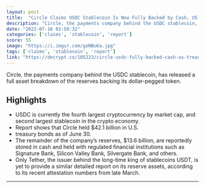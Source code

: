 ```yaml
---
layout: post
title:  "Circle Claims USDC Stablecoin Is Now Fully Backed by Cash, US Treasuries"
description: "Circle, the payments company behind the USDC stablecoin, has released a full asset breakdown of the reserves backing its dollar-pegged token."
date: "2022-07-16 02:58:32"
categories: ['claims', 'stablecoin', 'report']
score: 55
image: "https://i.imgur.com/goNBuKa.jpg"
tags: ['claims', 'stablecoin', 'report']
link: "https://decrypt.co/105223/circle-usdc-fully-backed-cash-us-treasuries?amp=1"
---
```


Circle, the payments company behind the USDC stablecoin, has released a full asset breakdown of the reserves backing its dollar-pegged token.

## Highlights

- USDC is currently the fourth largest cryptocurrency by market cap, and second largest stablecoin in the crypto economy.
- Report shows that Circle held $42.1 billion in U.S.
- treasury bonds as of June 30.
- The remainder of the company’s reserves, $13.6 billion, are reportedly stored in cash and held with regulated financial institutions such as Signature Bank, Silicon Valley Bank, Silvergate Bank, and others.
- Only Tether, the issuer behind the long-time king of stablecoins USDT, is yet to provide a similar detailed report on its reserve assets, according to its recent attestation numbers from late March.

---
